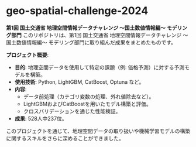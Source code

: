 # geo-spatial-challenge-2024
**第1回 国土交通省 地理空間情報データチャレンジ ～国土数値情報編～ モデリング部門**
このリポジトリは、第1回 国土交通省 地理空間情報データチャレンジ ～国土数値情報編～ モデリング部門に取り組んだ成果をまとめたものです。

**プロジェクト概要**:
- **目的**: 地理空間データを使用して特定の課題（例: 価格予測）に対する予測モデルを構築。
- **使用技術**: Python, LightGBM, CatBoost, Optuna など。
- **内容**:
  - データ前処理（カテゴリ変数の処理、外れ値除去など）。
  - LightGBMおよびCatBoostを用いたモデル構築と評価。
  - クロスバリデーションを通じた性能検証。
- **成果**: 528人中237位。

このプロジェクトを通じて、地理空間データの取り扱いや機械学習モデルの構築に関するスキルをさらに深めることができました。

